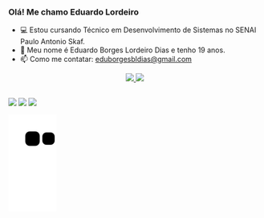 ### Olá! Me chamo Eduardo Lordeiro

- 💻 Estou cursando Técnico em Desenvolvimento de Sistemas no SENAI Paulo Antonio Skaf.
- 💬 Meu nome é Eduardo Borges Lordeiro Dias e tenho 19 anos.
- 📫 Como me contatar: eduborgesbldias@gmail.com

<div align="center">
  <a href="https://github.com/lordeiro-dias">
  <img height="180em" src="https://github-readme-stats-sigma-five.vercel.app/api?username=lordeiro-dias&show_icons=true&theme=tokyonight&include_all_commits=true&count_private=true"/>
  <img height="180em" src="https://github-readme-stats-sigma-five.vercel.app/api/top-langs/?username=lordeiro-dias&layout=compact&langs_count=7&theme=tokyonight"/>
</div>

##

<div> 
  <a href="https://www.youtube.com/channel/UCFDmWfG33WcAXMwHxtMeReA" target="_blank"><img src="https://img.shields.io/badge/YouTube-FF0000?style=for-the-badge&logo=youtube&logoColor=white" target="_blank"></a>
  <a href="https://www.instagram.com/lordeiroedu/" target="_blank"><img src="https://img.shields.io/badge/-Instagram-%23E4405F?style=for-the-badge&logo=instagram&logoColor=white" target="_blank"></a>
  <a href="https://steamcommunity.com/profiles/76561198097298293/" target"_blank"><img src="https://img.shields.io/badge/Steam-000000?style=for-the-badge&logo=steam&logoColor=white"></a>
  
  ![Snake animation](https://github.com/lordeiro-dias/lordeiro-dias/blob/output/github-contribution-grid-snake.svg)
</div>

